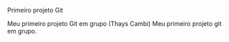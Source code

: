 Primeiro projeto Git

Meu primeiro projeto Git em grupo (Thays Cambi)
Meu primeiro projeto git em grupo. 
